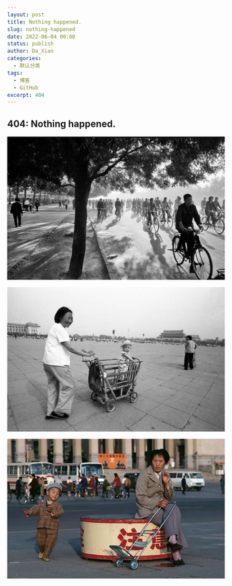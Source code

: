 ```yaml
---
layout: post
title: Nothing happened.
slug: nothing-happened
date: 2022-06-04 00:00
status: publish
author: Da_Xian
categories: 
  - 默认分类
tags: 
  - 博客
  - GitHub
excerpt: 404
---
```


## 404: Nothing happened.

![](./images/0535/1-Inge-Morath-Chang-An-Avenue-Beijing-China-1978.jpeg)

![](./images/0535/70.jpeg)

![](./images/0535/71.jpeg)
